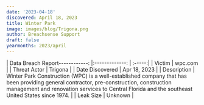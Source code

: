 ```yaml
---
date: '2023-04-18'
discovered: April 18, 2023
title: Winter Park
image: images/blog/Trigona.png
author: Breachsense Support
draft: false
yearmonths: 2023/april
---
```


| Data Breach Report------------:     |:-------------:    | :-----:|
| Victim      | wpc.com      | 
| Threat Actor      | Trigona      | 
| Date Discovered      | Apr 18, 2023      | 
| Description      | Winter Park Construction (WPC) is a well-established company that has been providing general contractor, pre-construction, construction management and renovation services to Central Florida and the southeast United States since 1974.      | 
| Leak Size      | Unknown      | 

